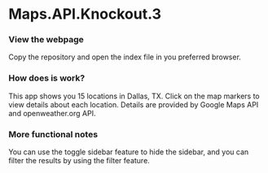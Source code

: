 Maps.API.Knockout.3
===================

### View the webpage
Copy the repository and open the index file in you preferred browser.

### How does is work?
This app shows you 15 locations in Dallas, TX. Click on the map markers to
view details about each location. Details are provided by Google Maps API and
openweather.org API.

### More functional notes
You can use the toggle sidebar feature to hide the sidebar, and you can
filter the results by using the filter feature.
